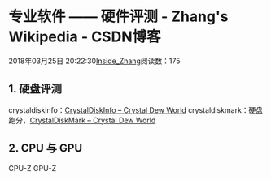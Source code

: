 
# 专业软件 —— 硬件评测 - Zhang's Wikipedia - CSDN博客


2018年03月25日 20:22:30[Inside_Zhang](https://me.csdn.net/lanchunhui)阅读数：175



## 1. 硬盘评测
crystaldiskinfo：[CrystalDiskInfo – Crystal Dew World](https://crystalmark.info/en/software/crystaldiskinfo/)
crystaldiskmark：硬盘跑分，[CrystalDiskMark – Crystal Dew World](https://crystalmark.info/en/software/crystaldiskmark/)
## 2. CPU 与 GPU
CPU-Z
GPU-Z

